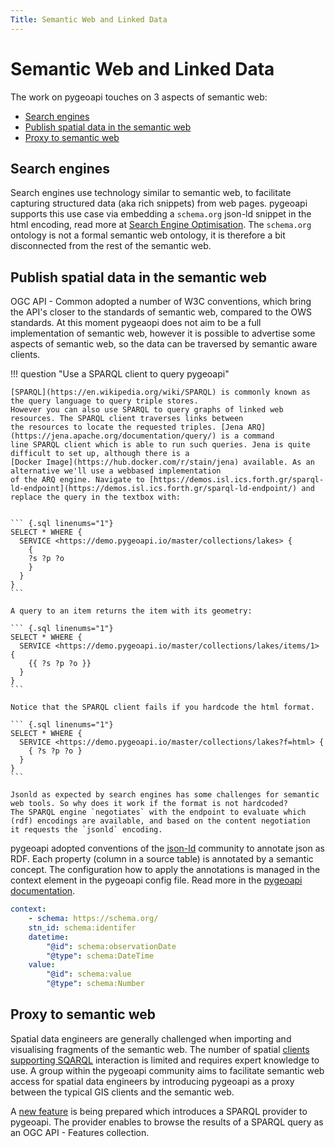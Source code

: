 ```yaml
---
Title: Semantic Web and Linked Data
---
```


# Semantic Web and Linked Data

The work on pygeoapi touches on 3 aspects of semantic web:

- [Search engines](#search-engines)
- [Publish spatial data in the semantic web](#publish-spatial-data-in-the-semantic-web)
- [Proxy to semantic web](#proxy-to-semantic-web)


## Search engines

Search engines use technology similar to semantic web, to facilitate capturing structured data (aka rich snippets) from web pages. pygeoapi supports this use case via embedding a `schema.org` json-ld snippet in the html encoding, read more at [Search Engine Optimisation](../seo/index). The `schema.org` ontology is not a formal semantic web ontology, it is therefore a bit disconnected from the rest of the semantic web.

## Publish spatial data in the semantic web

OGC API - Common adopted a number of W3C conventions, which bring the API's closer to the standards of semantic web, compared to the OWS standards.
At this moment pygeaopi does not aim to be a full implementation of semantic web, however it is possible to advertise some aspects of semantic web,
so the data can be traversed by semantic aware clients.

!!! question "Use a SPARQL client to query pygeoapi"

    [SPARQL](https://en.wikipedia.org/wiki/SPARQL) is commonly known as the query language to query triple stores. 
    However you can also use SPARQL to query graphs of linked web resources. The SPARQL client traverses links between 
    the resources to locate the requested triples. [Jena ARQ](https://jena.apache.org/documentation/query/) is a command 
    line SPARQL client which is able to run such queries. Jena is quite difficult to set up, although there is a 
    [Docker Image](https://hub.docker.com/r/stain/jena) available. As an alternative we'll use a webbased implementation 
    of the ARQ engine. Navigate to [https://demos.isl.ics.forth.gr/sparql-ld-endpoint](https://demos.isl.ics.forth.gr/sparql-ld-endpoint/) and replace the query in the textbox with:


    ``` {.sql linenums="1"}
    SELECT * WHERE { 
      SERVICE <https://demo.pygeoapi.io/master/collections/lakes> { 
        { 
        ?s ?p ?o  
        } 
      } 
    }
    ``` 

    A query to an item returns the item with its geometry:

    ``` {.sql linenums="1"}
    SELECT * WHERE { 
      SERVICE <https://demo.pygeoapi.io/master/collections/lakes/items/1> {
        {{ ?s ?p ?o }}
      }
    }
    ```

    Notice that the SPARQL client fails if you hardcode the html format. 

    ``` {.sql linenums="1"}
    SELECT * WHERE { 
      SERVICE <https://demo.pygeoapi.io/master/collections/lakes?f=html> {
        { ?s ?p ?o }
      }
    }
    ```

    Jsonld as expected by search engines has some challenges for semantic web tools. So why does it work if the format is not hardcoded? 
    The SPARQL engine `negotiates` with the endpoint to evaluate which (rdf) encodings are available, and based on the content negotiation 
    it requests the `jsonld` encoding.

pygeoapi adopted conventions of the [json-ld](https://json-ld.org) community to annotate json as RDF. Each property (column in a source table) 
is annotated by a semantic concept. The configuration how to apply the annotations is managed in the context element in the pygeoapi config file. 
Read more in the [pygeoapi documentation](https://docs.pygeoapi.io/configuration#Linked_data).

``` {.yaml linenums="1"}
context:
    - schema: https://schema.org/
    stn_id: schema:identifer
    datetime:
        "@id": schema:observationDate
        "@type": schema:DateTime
    value:
        "@id": schema:value
        "@type": schema:Number
```

## Proxy to semantic web

Spatial data engineers are generally challenged when importing and visualising fragments of the semantic web. The number of spatial 
[clients supporting SQARQL](https://plugins.qgis.org/plugins/sparqlunicorn/) interaction is limited and requires expert knowledge to use. 
A group within the pygeoapi community aims to facilitate semantic web access for spatial data engineers by introducing pygeoapi as a proxy 
between the typical GIS clients and the semantic web.

A [new feature](https://github.com/geopython/pygeoapi/pull/615) is being prepared which introduces a SPARQL provider to pygeoapi. 
The provider enables to browse the results of a SPARQL query as an OGC API - Features collection.
